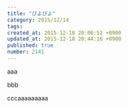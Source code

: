 ```yaml
---
title: "ぴよぴよ"
category: 2015/12/14
tags: 
created_at: 2015-12-18 20:06:52 +0900
updated_at: 2015-12-18 20:44:16 +0900
published: true
number: 2141
---
```


aaa

bbb

cccaaaaaaaaa
